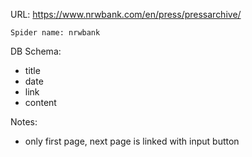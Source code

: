 URL: https://www.nrwbank.com/en/press/pressarchive/

    Spider name: nrwbank

DB Schema:
- title
- date
- link
- content

Notes:
- only first page, next page is linked with input button